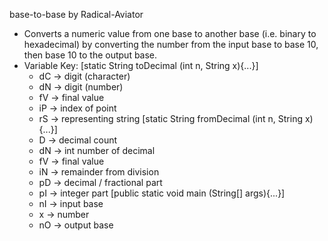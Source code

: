 base-to-base <JAVA> by Radical-Aviator
- Converts a numeric value from one base to another base (i.e. binary to hexadecimal) by converting the number from the input base to base 10, then base 10 to the output base.
- Variable Key:
    [static String toDecimal (int n, String x){...}]
    - dC -> digit (character)
    - dN -> digit (number)
    - fV -> final value
    - iP -> index of point
    - rS -> representing string
    [static String fromDecimal (int n, String x){...}]
    - D  -> decimal count
    - dN -> int number of decimal
    - fV -> final value
    - iN -> remainder from division
    - pD -> decimal / fractional part
    - pI -> integer part
    [public static void main (String[] args){...}]
    - nI -> input base
    - x -> number
    - nO -> output base
